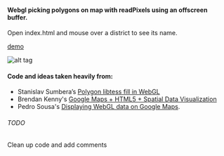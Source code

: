 #### Webgl picking polygons on map with readPixels using an offscreen buffer.


Open index.html and mouse over a district to see its name.

[demo](http://codepen.io/mikefab/pen/YwdrXx)

![alt tag](http://s12.postimg.org/6j9juvy8t/webgl_picking_geo_polygons.png)

#### Code and ideas taken heavily from: 
- Stanislav Sumbera’s [Polygon libtess fill in WebGL](http://blog.sumbera.com/2014/07/28/webgl-polygons-fill-with-libtess-js)
- Brendan Kenny's [Google Maps + HTML5 + Spatial Data Visualization]('https://www.youtube.com/watch?v=aZJnI6hxr-c')
- Pedro Sousa's [Displaying WebGL data on Google Maps](http://build-failed.blogspot.com/2013/02/displaying-webgl-data-on-google-maps.html).

###### TODO
Clean up code and add comments
